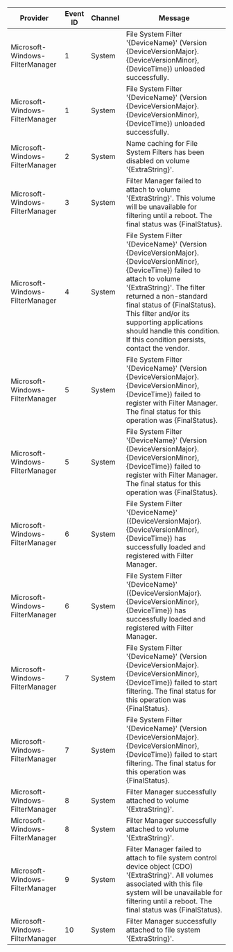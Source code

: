 Provider                         |  Event ID  |  Channel  |  Message
---------------------------------|------------|-----------|---------------------------------------------------------------------------------------------------------------------------------------------------------------------------------------------------------------------------------------------------------------------------------------------------------------------------------------------------
Microsoft-Windows-FilterManager  |  1         |  System   |  File System Filter '{DeviceName}' (Version {DeviceVersionMajor}.{DeviceVersionMinor}, {DeviceTime}) unloaded successfully.
Microsoft-Windows-FilterManager  |  1         |  System   |  File System Filter '{DeviceName}' (Version {DeviceVersionMajor}.{DeviceVersionMinor}, {DeviceTime}) unloaded successfully.
Microsoft-Windows-FilterManager  |  2         |  System   |  Name caching for File System Filters has been disabled on volume '{ExtraString}'.
Microsoft-Windows-FilterManager  |  3         |  System   |  Filter Manager failed to attach to volume '{ExtraString}'.  This volume will be unavailable for filtering until a reboot.  The final status was {FinalStatus}.
Microsoft-Windows-FilterManager  |  4         |  System   |  File System Filter '{DeviceName}' (Version {DeviceVersionMajor}.{DeviceVersionMinor}, {DeviceTime}) failed to attach to volume '{ExtraString}'.  The filter returned a non-standard final status of {FinalStatus}.  This filter and/or its supporting applications should handle this condition.  If this condition persists, contact the vendor.
Microsoft-Windows-FilterManager  |  5         |  System   |  File System Filter '{DeviceName}' (Version {DeviceVersionMajor}.{DeviceVersionMinor}, {DeviceTime}) failed to register with Filter Manager.  The final status for this operation was {FinalStatus}.
Microsoft-Windows-FilterManager  |  5         |  System   |  File System Filter '{DeviceName}' (Version {DeviceVersionMajor}.{DeviceVersionMinor}, {DeviceTime}) failed to register with Filter Manager.  The final status for this operation was {FinalStatus}.
Microsoft-Windows-FilterManager  |  6         |  System   |  File System Filter '{DeviceName}' ({DeviceVersionMajor}.{DeviceVersionMinor}, {DeviceTime}) has successfully loaded and registered with Filter Manager.
Microsoft-Windows-FilterManager  |  6         |  System   |  File System Filter '{DeviceName}' ({DeviceVersionMajor}.{DeviceVersionMinor}, {DeviceTime}) has successfully loaded and registered with Filter Manager.
Microsoft-Windows-FilterManager  |  7         |  System   |  File System Filter '{DeviceName}' (Version {DeviceVersionMajor}.{DeviceVersionMinor}, {DeviceTime}) failed to start filtering.  The final status for this operation was {FinalStatus}.
Microsoft-Windows-FilterManager  |  7         |  System   |  File System Filter '{DeviceName}' (Version {DeviceVersionMajor}.{DeviceVersionMinor}, {DeviceTime}) failed to start filtering.  The final status for this operation was {FinalStatus}.
Microsoft-Windows-FilterManager  |  8         |  System   |  Filter Manager successfully attached to volume '{ExtraString}'.
Microsoft-Windows-FilterManager  |  8         |  System   |  Filter Manager successfully attached to volume '{ExtraString}'.
Microsoft-Windows-FilterManager  |  9         |  System   |  Filter Manager failed to attach to file system control device object (CDO) '{ExtraString}'.  All volumes associated with this file system will be unavailable for filtering until a reboot. The final status was {FinalStatus}.
Microsoft-Windows-FilterManager  |  10        |  System   |  Filter Manager successfully attached to file system '{ExtraString}'.